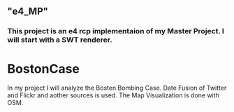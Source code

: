 ## "e4_MP" 
### This project is an e4 rcp implementaion of my Master Project. I will start with a SWT renderer.

# BostonCase
In my project I will analyze the Bosten Bombing Case.
Date Fusion of Twitter and Flickr and aother sources is used.
The Map Visualization is done with OSM.
